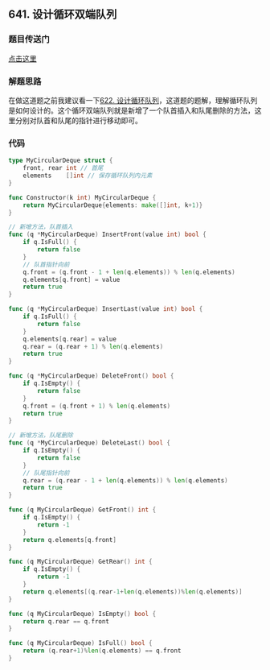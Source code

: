 ## 641. 设计循环双端队列

### 题目传送门

[点击这里](https://leetcode.cn/problems/design-circular-deque/)

### 解题思路

在做这道题之前我建议看一下[622. 设计循环队列](https://github.com/ZonzeeLi/LeetCode/blob/master/index/621-630/622.%20%E8%AE%BE%E8%AE%A1%E5%BE%AA%E7%8E%AF%E9%98%9F%E5%88%97.md)，这道题的题解，理解循环队列是如何设计的。这个循环双端队列就是新增了一个队首插入和队尾删除的方法，这里分别对队首和队尾的指针进行移动即可。

### 代码

```go
type MyCircularDeque struct {
    front, rear int // 首尾
    elements    []int // 保存循环队列内元素
}

func Constructor(k int) MyCircularDeque {
    return MyCircularDeque{elements: make([]int, k+1)}
}

// 新增方法，队首插入
func (q *MyCircularDeque) InsertFront(value int) bool {
    if q.IsFull() {
        return false
    }
    // 队首指针向前
    q.front = (q.front - 1 + len(q.elements)) % len(q.elements)
    q.elements[q.front] = value
    return true
}

func (q *MyCircularDeque) InsertLast(value int) bool {
    if q.IsFull() {
        return false
    }
    q.elements[q.rear] = value
    q.rear = (q.rear + 1) % len(q.elements)
    return true
}

func (q *MyCircularDeque) DeleteFront() bool {
    if q.IsEmpty() {
        return false
    }
    q.front = (q.front + 1) % len(q.elements)
    return true
}

// 新增方法，队尾删除
func (q *MyCircularDeque) DeleteLast() bool {
    if q.IsEmpty() {
        return false
    }
    // 队尾指针向前
    q.rear = (q.rear - 1 + len(q.elements)) % len(q.elements)
    return true
}

func (q MyCircularDeque) GetFront() int {
    if q.IsEmpty() {
        return -1
    }
    return q.elements[q.front]
}

func (q MyCircularDeque) GetRear() int {
    if q.IsEmpty() {
        return -1
    }
    return q.elements[(q.rear-1+len(q.elements))%len(q.elements)]
}

func (q MyCircularDeque) IsEmpty() bool {
    return q.rear == q.front
}

func (q MyCircularDeque) IsFull() bool {
    return (q.rear+1)%len(q.elements) == q.front
}


```

